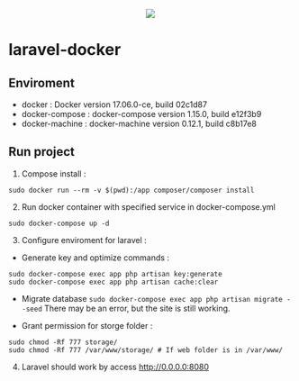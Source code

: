 <p align="center"><img src="https://scontent.fhan2-4.fna.fbcdn.net/v/t1.0-1/p160x160/24058727_754569334742238_961757049669666567_n.jpg?_nc_cat=109&oh=ff47d472cbdfdb0dd7f157d853ef5c54&oe=5C2F8E21"></p>

# laravel-docker

## Enviroment 
* docker : Docker version 17.06.0-ce, build 02c1d87
* docker-compose : docker-compose version 1.15.0, build e12f3b9
* docker-machine : docker-machine version 0.12.1, build c8b17e8

## Run project
1. Compose install :
```
sudo docker run --rm -v $(pwd):/app composer/composer install
```

2. Run docker container with specified service in docker-compose.yml
```
sudo docker-compose up -d
```

3. Configure enviroment for laravel :

* Generate key and optimize commands :
```
sudo docker-compose exec app php artisan key:generate
sudo docker-compose exec app php artisan cache:clear
```

* Migrate database
`sudo docker-compose exec app php artisan migrate --seed`
There may be an error, but the site is still working.

* Grant permission for storge folder :
```
sudo chmod -Rf 777 storage/
sudo chmod -Rf 777 /var/www/storage/ # If web folder is in /var/www/
```

4. Laravel should work by access http://0.0.0.0:8080
